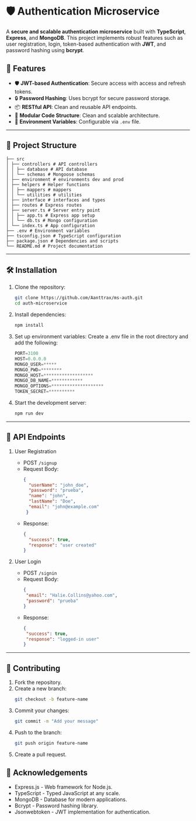 # 🛡️ Authentication Microservice

A **secure and scalable authentication microservice** built with **TypeScript**, **Express**, and **MongoDB**. This project implements robust features such as user registration, login, token-based authentication with **JWT**, and password hashing using **bcrypt**.

## 🚀 Features

- 🛡️ **JWT-based Authentication**: Secure access with access and refresh tokens.
- 🔒 **Password Hashing**: Uses bcrypt for secure password storage.
- 📦 **RESTful API**: Clean and reusable API endpoints.
- 🧩 **Modular Code Structure**: Clean and scalable architecture.
- 📄 **Environment Variables**: Configurable via `.env` file.

---

## 📂 Project Structure
```
├── src 
│ ├── controllers # API controllers 
│ │ ├── database # API database 
│ │ └── schemas # Mongoose schemas 
│ ├── environment # environments dev and prod 
│ ├── helpers # Helper functions 
│ │ ├── mappers # mappers
│ │ └── utilities # utilities
│ ├── interface # interfaces and types
│ ├── routes # Express routes 
│ ├── server.ts # Server entry point 
│ │ ├── app.ts # Express app setup 
│ │ └── db.ts # Mongo configuration
│ └── index.ts # App configuration
├── .env # Environment variables 
├── tsconfig.json # TypeScript configuration 
├── package.json # Dependencies and scripts 
└── README.md # Project documentation
```
---
## 🛠️ Installation

1. Clone the repository:
   ```bash
   git clone https://github.com/Aanttrax/ms-auth.git
   cd auth-microservice
   ```
2. Install dependencies:
   ```bash
   npm install
   ```
3. Set up environment variables: Create a .env file in the root directory and add the following:  
   ```javascript
   PORT=3100
   HOST=0.0.0.0
   MONGO_USER=*****
   MONGO_PWD=********
   MONGO_HOST=*******************
   MONGO_DB_NAME=************
   MONGO_OPTIONS=********************
   TOKEN_SECRET=**********
   ```
4. Start the development server:
   ```bash
   npm run dev
   ```
---
## 🔗 API Endpoints

1. User Registration

    - POST `/signup`
    - Request Body:
        ```json
        {
          "userName": "john_doe",
          "password": "prueba",
          "name": "john",
          "lastName": "Doe",
          "email": "john@example.com"
         }
        ```
    - Response:
        ```json
        {
          "success": true,
          "response": "user created"
        }
        ```
2. User Login
    - POST `/signin`
    - Request Body:
        ```json
        {
         "email": "Halie.Collins@yahoo.com",
         "password": "prueba"
        }
        ```
    - Response:
        ```json
        {
         "success": true,
         "response": "logged-in user"
        }
        ```
---
## 🤝 Contributing

1. Fork the repository.
2. Create a new branch:
   ```bash
   git checkout -b feature-name
   ```
3. Commit your changes:
   ```bash
   git commit -m "Add your message"
   ```
4. Push to the branch:
   ```bash
   git push origin feature-name
   ```
5. Create a pull request.

## 🌟 Acknowledgements

- Express.js - Web framework for Node.js.
- TypeScript - Typed JavaScript at any scale.
- MongoDB - Database for modern applications.
- Bcrypt - Password hashing library.
- Jsonwebtoken - JWT implementation for authentication.

<!-- ## 📜 License
This project is licensed under the MIT License. See the LICENSE file for details. -->


